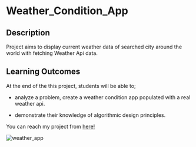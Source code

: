 # Weather_Condition_App 

## Description
Project aims to display current weather data of searched city around the world with fetching Weather Api data.

## Learning Outcomes

At the end of the this project, students will be able to;

- analyze a problem, create a weather condition app populated with a real weather api.

- demonstrate their knowledge of algorithmic design principles.

You can reach my project from [here!](https://colorful-weather.netlify.app/)

![weather_app](https://user-images.githubusercontent.com/98649983/174457998-b4527e63-90d5-402f-be06-492380a2b09d.jpg)

